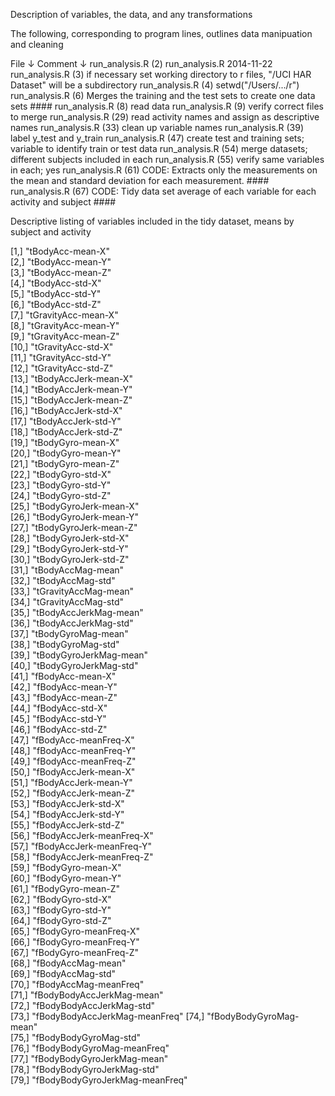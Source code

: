 Description of variables, the data, and any transformations

The following, corresponding to program lines, outlines data manipuation and cleaning

File  ↓	Comment  ↓
run_analysis.R (2)	 run_analysis.R 2014-11-22
run_analysis.R (3)	 if necessary set working directory to r files, "/UCI HAR Dataset" will be a subdirectory
run_analysis.R (4)	 setwd("/Users/.../r")
run_analysis.R (6)	 Merges the training and the test sets to create one data sets ####
run_analysis.R (8)	 read data
run_analysis.R (9)	 verify correct files to merge
run_analysis.R (29)	 read activity names and assign as descriptive names
run_analysis.R (33)	 clean up variable names
run_analysis.R (39)	 label y_test and y_train
run_analysis.R (47)	 create test and training sets; variable to identify train or test data
run_analysis.R (54)	 merge datasets; different subjects included in each
run_analysis.R (55)	 verify same variables in each; yes
run_analysis.R (61)	 CODE: Extracts only the measurements on the mean and standard deviation for each measurement. ####
run_analysis.R (67)	 CODE: Tidy data set average of each variable for each activity and subject ####

Descriptive listing of variables included in the tidy dataset, means by subject and activity

 [1,] "tBodyAcc-mean-X"              
 [2,] "tBodyAcc-mean-Y"              
 [3,] "tBodyAcc-mean-Z"              
 [4,] "tBodyAcc-std-X"               
 [5,] "tBodyAcc-std-Y"               
 [6,] "tBodyAcc-std-Z"               
 [7,] "tGravityAcc-mean-X"           
 [8,] "tGravityAcc-mean-Y"           
 [9,] "tGravityAcc-mean-Z"           
[10,] "tGravityAcc-std-X"            
[11,] "tGravityAcc-std-Y"            
[12,] "tGravityAcc-std-Z"            
[13,] "tBodyAccJerk-mean-X"          
[14,] "tBodyAccJerk-mean-Y"          
[15,] "tBodyAccJerk-mean-Z"          
[16,] "tBodyAccJerk-std-X"           
[17,] "tBodyAccJerk-std-Y"           
[18,] "tBodyAccJerk-std-Z"           
[19,] "tBodyGyro-mean-X"             
[20,] "tBodyGyro-mean-Y"             
[21,] "tBodyGyro-mean-Z"             
[22,] "tBodyGyro-std-X"              
[23,] "tBodyGyro-std-Y"              
[24,] "tBodyGyro-std-Z"              
[25,] "tBodyGyroJerk-mean-X"         
[26,] "tBodyGyroJerk-mean-Y"         
[27,] "tBodyGyroJerk-mean-Z"         
[28,] "tBodyGyroJerk-std-X"          
[29,] "tBodyGyroJerk-std-Y"          
[30,] "tBodyGyroJerk-std-Z"          
[31,] "tBodyAccMag-mean"             
[32,] "tBodyAccMag-std"              
[33,] "tGravityAccMag-mean"          
[34,] "tGravityAccMag-std"           
[35,] "tBodyAccJerkMag-mean"         
[36,] "tBodyAccJerkMag-std"          
[37,] "tBodyGyroMag-mean"            
[38,] "tBodyGyroMag-std"             
[39,] "tBodyGyroJerkMag-mean"        
[40,] "tBodyGyroJerkMag-std"         
[41,] "fBodyAcc-mean-X"              
[42,] "fBodyAcc-mean-Y"              
[43,] "fBodyAcc-mean-Z"              
[44,] "fBodyAcc-std-X"               
[45,] "fBodyAcc-std-Y"               
[46,] "fBodyAcc-std-Z"               
[47,] "fBodyAcc-meanFreq-X"          
[48,] "fBodyAcc-meanFreq-Y"          
[49,] "fBodyAcc-meanFreq-Z"          
[50,] "fBodyAccJerk-mean-X"          
[51,] "fBodyAccJerk-mean-Y"          
[52,] "fBodyAccJerk-mean-Z"          
[53,] "fBodyAccJerk-std-X"           
[54,] "fBodyAccJerk-std-Y"           
[55,] "fBodyAccJerk-std-Z"           
[56,] "fBodyAccJerk-meanFreq-X"      
[57,] "fBodyAccJerk-meanFreq-Y"      
[58,] "fBodyAccJerk-meanFreq-Z"      
[59,] "fBodyGyro-mean-X"             
[60,] "fBodyGyro-mean-Y"             
[61,] "fBodyGyro-mean-Z"             
[62,] "fBodyGyro-std-X"              
[63,] "fBodyGyro-std-Y"              
[64,] "fBodyGyro-std-Z"              
[65,] "fBodyGyro-meanFreq-X"         
[66,] "fBodyGyro-meanFreq-Y"         
[67,] "fBodyGyro-meanFreq-Z"         
[68,] "fBodyAccMag-mean"             
[69,] "fBodyAccMag-std"              
[70,] "fBodyAccMag-meanFreq"         
[71,] "fBodyBodyAccJerkMag-mean"     
[72,] "fBodyBodyAccJerkMag-std"      
[73,] "fBodyBodyAccJerkMag-meanFreq" 
[74,] "fBodyBodyGyroMag-mean"        
[75,] "fBodyBodyGyroMag-std"         
[76,] "fBodyBodyGyroMag-meanFreq"    
[77,] "fBodyBodyGyroJerkMag-mean"    
[78,] "fBodyBodyGyroJerkMag-std"     
[79,] "fBodyBodyGyroJerkMag-meanFreq"


